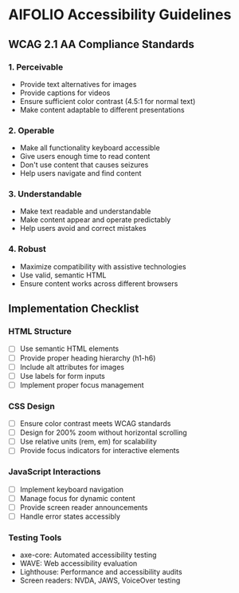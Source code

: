 # AIFOLIO Accessibility Guidelines

## WCAG 2.1 AA Compliance Standards

### 1. Perceivable
- Provide text alternatives for images
- Provide captions for videos
- Ensure sufficient color contrast (4.5:1 for normal text)
- Make content adaptable to different presentations

### 2. Operable
- Make all functionality keyboard accessible
- Give users enough time to read content
- Don't use content that causes seizures
- Help users navigate and find content

### 3. Understandable
- Make text readable and understandable
- Make content appear and operate predictably
- Help users avoid and correct mistakes

### 4. Robust
- Maximize compatibility with assistive technologies
- Use valid, semantic HTML
- Ensure content works across different browsers

## Implementation Checklist

### HTML Structure
- [ ] Use semantic HTML elements
- [ ] Provide proper heading hierarchy (h1-h6)
- [ ] Include alt attributes for images
- [ ] Use labels for form inputs
- [ ] Implement proper focus management

### CSS Design
- [ ] Ensure color contrast meets WCAG standards
- [ ] Design for 200% zoom without horizontal scrolling
- [ ] Use relative units (rem, em) for scalability
- [ ] Provide focus indicators for interactive elements

### JavaScript Interactions
- [ ] Implement keyboard navigation
- [ ] Manage focus for dynamic content
- [ ] Provide screen reader announcements
- [ ] Handle error states accessibly

### Testing Tools
- axe-core: Automated accessibility testing
- WAVE: Web accessibility evaluation
- Lighthouse: Performance and accessibility audits
- Screen readers: NVDA, JAWS, VoiceOver testing
